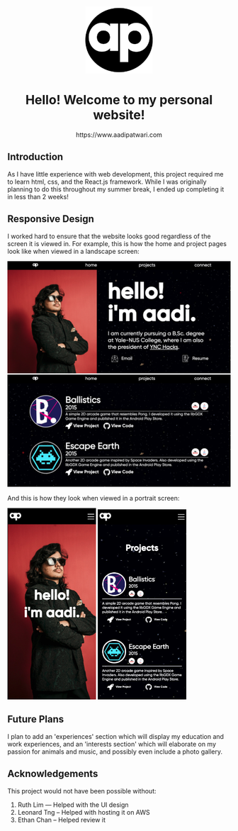 <p align="center">
  <img width="152" src="https://github.com/knowyourenemy/personal_website/blob/master/public/logo512.png" alt="Website Logo">
</p>

<h1 align="center">
Hello! Welcome to my personal website!
</h1>

<p align="center">
https://www.aadipatwari.com
  
## Introduction
As I have little experience with web development, this project required me to learn html, css, and the React.js framework. While I was originally planning to do this throughout my summer break, I ended up completing it in less than 2 weeks!

## Responsive Design
I worked hard to ensure that the website looks good regardless of the screen it is viewed in. For example, this is how the home and project pages look like when viewed in a landscape screen:
 <div>
  <img width="800" src="https://github.com/knowyourenemy/personal_website/blob/master/src/assets/images/screenshots/home-landscape.png" alt="Website home page    landscape">
  <img width="800" src="https://github.com/knowyourenemy/personal_website/blob/master/src/assets/images/screenshots/projects-landscape.png" alt="Website projects page landscape">
</div>

And this is how they look when viewed in a portrait screen:
<div>
  <img width="200" src="https://github.com/knowyourenemy/personal_website/blob/master/src/assets/images/screenshots/home-portrait.png" alt="Website home page portrait">
  <img width="200" src="https://github.com/knowyourenemy/personal_website/blob/master/src/assets/images/screenshots/projects-portrait.png" alt="Website projects page portriat">
</div>

## Future Plans
I plan to add an 'experiences' section which will display my education and work experiences, and an 'interests section' which will elaborate on my passion for animals and music, and possibly even include a photo gallery.

## Acknowledgements
This project would not have been possible without:
1. Ruth Lim — Helped with the UI design
2. Leonard Tng – Helped with hosting it on AWS
3. Ethan Chan – Helped review it
